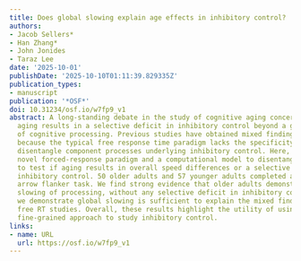```yaml
---
title: Does global slowing explain age effects in inhibitory control?
authors:
- Jacob Sellers*
- Han Zhang*
- John Jonides
- Taraz Lee
date: '2025-10-01'
publishDate: '2025-10-10T01:11:39.829335Z'
publication_types:
- manuscript
publication: '*OSF*'
doi: 10.31234/osf.io/w7fp9_v1
abstract: A long-standing debate in the study of cognitive aging concerns whether
  aging results in a selective deficit in inhibitory control beyond a general slowing
  of cognitive processing. Previous studies have obtained mixed findings, in part
  because the typical free response time paradigm lacks the specificity required to
  disentangle component processes underlying inhibitory control. Here, we apply a
  novel forced-response paradigm and a computational model to disentangle these processes
  to test if aging results in overall speed differences or a selective deficit in
  inhibitory control. 50 older adults and 57 younger adults completed a “forced-response”
  arrow flanker task. We find strong evidence that older adults demonstrate a global
  slowing of processing, without any selective deficit in inhibitory control. Furthermore,
  we demonstrate global slowing is sufficient to explain the mixed findings in previous
  free RT studies. Overall, these results highlight the utility of using a theory-informed,
  fine-grained approach to study inhibitory control.
links:
- name: URL
  url: https://osf.io/w7fp9_v1
---
```


